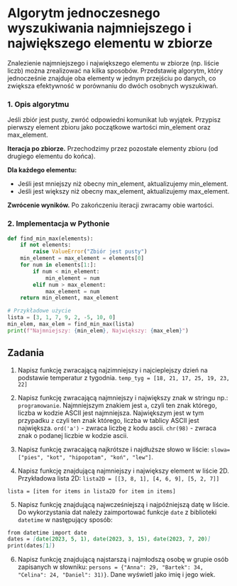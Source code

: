 # Algorytm jednoczesnego wyszukiwania najmniejszego i największego elementu w zbiorze

Znalezienie najmniejszego i największego elementu w zbiorze (np. liście liczb) można zrealizować na kilka sposobów.
Przedstawię algorytm, który jednocześnie znajduje oba elementy w jednym przejściu po danych, co zwiększa efektywność w
porównaniu do dwóch osobnych wyszukiwań.

### 1. Opis algorytmu

Jeśli zbiór jest pusty, zwróć odpowiedni komunikat lub wyjątek. Przypisz pierwszy element zbioru jako początkowe
wartości min_element oraz max_element.

**Iteracja po zbiorze.** Przechodzimy przez pozostałe elementy zbioru (od drugiego elementu do końca).

**Dla każdego elementu:**

* Jeśli jest mniejszy niż obecny min_element, aktualizujemy min_element.
* Jeśli jest większy niż obecny max_element, aktualizujemy max_element.

**Zwrócenie wyników.** Po zakończeniu iteracji zwracamy obie wartości.

### 2. Implementacja w Pythonie

```python
def find_min_max(elements):
    if not elements:
        raise ValueError("Zbiór jest pusty")
    min_element = max_element = elements[0]
    for num in elements[1:]:
        if num < min_element:
            min_element = num
        elif num > max_element:
            max_element = num
    return min_element, max_element

# Przykładowe użycie
lista = [3, 1, 7, 9, 2, -5, 10, 0]
min_elem, max_elem = find_min_max(lista)
print(f"Najmniejszy: {min_elem}, Największy: {max_elem}")
```

## Zadania

1. Napisz funkcję zwracającą najzimniejszy i najcieplejszy dzień na podstawie temperatur z tygodnia.
   `temp_tyg = [18, 21, 17, 25, 19, 23, 22]`

2. Napisz funkcję zwracającą najmniejszy i największy znak w stringu np.: `programowanie`. Najmniejszym znakiem jest
   `a`, czyli ten znak którego, liczba w kodzie ASCII jest najmniejsza. Największym jest w tym przypadku `z` czyli ten
   znak którego, liczba w tablicy ASCII jest największa. `ord('a')` - zwraca liczbę z kodu ascii. `chr(98)` - zwraca
   znak o podanej liczbie w kodzie ascii.

3. Napisz funkcję zwracającą najkrótsze i najdłuższe słowo w liście: `slowa=["pies", "kot", "hipopotam", "koń", "lew"]`.

4. Napisz funkcję znajdującą najmniejszy i największy element w liście 2D. Przykładowa lista 2D:
   `lista2D = [[3, 8, 1], [4, 6, 9], [5, 2, 7]]`

```
lista = [item for items in lista2D for item in items]
```

5. Napisz funkcję znajdującą najwcześniejszą i najpóźniejszą datę w liście. Do wykorzystania dat należy zaimportować
   funkcje `date` z biblioteki `datetime` w następujący sposób:

```markdown
from datetime import date
dates = [date(2023, 5, 1), date(2023, 3, 15), date(2023, 7, 20)]
print(dates[1])
```

6. Napisz funkcję znajdującą najstarszą i najmłodszą osobę w grupie osób zapisanych w słowniku:
   `persons = {"Anna": 29, "Bartek": 34, "Celina": 24, "Daniel": 31)}`. Dane wyświetl jako imię i jego wiek.
